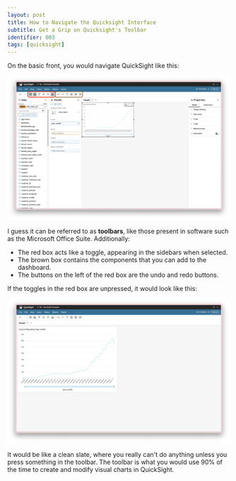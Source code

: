```yaml
---
layout: post
title: How to Navigate the Quicksight Interface
subtitle: Get a Grip on Quicksight's Toolbar
identifier: 003
tags: [quicksight]
---
```


On the basic front, you would navigate QuickSight like this:

![Quicksight Post Image 1](/assets/post-images/Pasted%20image%2020241223195102.png)

I guess it can be referred to as **toolbars**, like those present in software such as the Microsoft Office Suite. Additionally:

- The red box acts like a toggle, appearing in the sidebars when selected.
- The brown box contains the components that you can add to the dashboard.
- The buttons on the left of the red box are the undo and redo buttons.

If the toggles in the red box are unpressed, it would look like this:

![Quicksight Post Image 2](/assets/post-images/Pasted%20image%2020241223195339.png)

It would be like a clean slate, where you really can't do anything unless you press something in the toolbar. The toolbar is what you would use 90% of the time to create and modify visual charts in QuickSight.